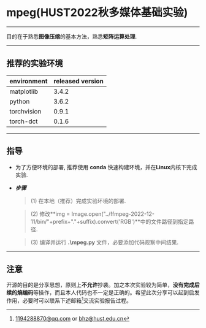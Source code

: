 # mpeg(HUST2022秋多媒体基础实验)
***
  目的在于熟悉**图像压缩**的基本方法，熟悉**矩阵运算处理**.
***
## 推荐的实验环境
|environment|released version|
|---|---|
|matplotlib|3.4.2|
|python|3.6.2|
|torchvision|0.9.1|
|torch-dct|0.1.6|

***
## 指导
* 为了方便环境的部署, 推荐使用 **conda** 快速构建环境，并在**Linux**内核下完成实验.
* ***步骤***
    > (1) 在本地（推荐）完成实验环境的部署.

    > (2) 修改**img = Image.open("../ffmpeg-2022-12-11/bin/"+prefix+"."+suffix).convert('RGB')**中的文件路径到指定路径.

    > (3) 编译并运行 **.\mpeg.py** 文件，必要添加代码观察中间结果.


***
## 注意
开源的目的是分享思想，原则上**不允许**抄袭。加之本次实验较为简单，**没有完成后续的熵编码**等操作，而且本人代码也不一定是正确的。希望此次分享可以起到启发作用，必要时可以联系下述邮箱[^email]交流实验报告过程。
[^email]:1194288870@qq.com or bhz@hust.edu.cn


